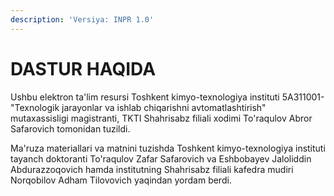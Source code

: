```yaml
---
description: 'Versiya: INPR 1.0'
---
```


# DASTUR HAQIDA

Ushbu elektron ta'lim resursi Toshkent kimyo-texnologiya instituti 5A311001- "Texnologik jarayonlar va ishlab chiqarishni avtomatlashtirish" mutaxassisligi magistranti, TKTI Shahrisabz filiali xodimi To'raqulov Abror Safarovich tomonidan tuzildi.&#x20;

Ma'ruza materiallari va matnini tuzishda Toshkent kimyo-texnologiya instituti tayanch doktoranti To'raqulov Zafar Safarovich va Eshbobayev Jaloliddin Abdurazzoqovich hamda institutning Shahrisabz filiali kafedra mudiri Norqobilov Adham Tilovovich yaqindan yordam berdi.
